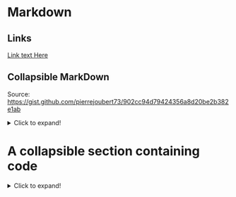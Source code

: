 # Markdown

## Links

[Link text Here](https://link-url-here.org)

## Collapsible MarkDown
Source: https://gist.github.com/pierrejoubert73/902cc94d79424356a8d20be2b382e1ab

<details>
  <summary>Click to expand!</summary>

  ## Heading
  1. A numbered
  2. list
     * With some
     * Sub bullets
</details>

# A collapsible section containing code
<details>
  <summary>Click to expand!</summary>

  ```javascript
    function whatIsLove() {
      console.log('Baby Don't hurt me. Don't hurt me');
      return 'No more';
    }
  ```
</details>
